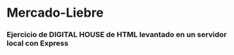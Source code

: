 # Mercado-Liebre

<h3>Ejercicio de  DIGITAL HOUSE de HTML levantado en un servidor local con Express</h3>
